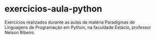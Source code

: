 # exercicios-aula-python
 Exercícios realizados durante as aulas da matéria Paradigmas de Linguagens de Programação em Python, na faculdade Estácio, professor Nelson Ribeiro.

